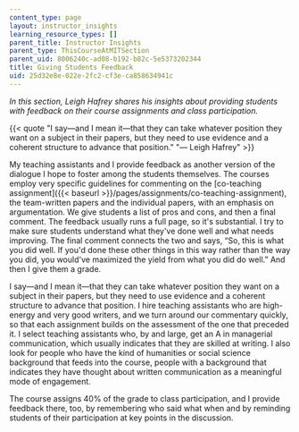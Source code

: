 ```yaml
---
content_type: page
layout: instructor_insights
learning_resource_types: []
parent_title: Instructor Insights
parent_type: ThisCourseAtMITSection
parent_uid: 8006240c-ad08-b192-b82c-5e5373202344
title: Giving Students Feedback
uid: 25d32e8e-022e-2fc2-cf3e-ca858634941c
---
```


_In this section, Leigh Hafrey shares his insights about providing students with feedback on their course assignments and class participation._

{{< quote "I say—and I mean it—that they can take whatever position they want on a subject in their papers, but they need to use evidence and a coherent structure to advance that position." "— Leigh Hafrey" >}}

My teaching assistants and I provide feedback as another version of the dialogue I hope to foster among the students themselves. The courses employ very specific guidelines for commenting on the [co-teaching assignment]({{< baseurl >}}/pages/assignments/co-teaching-assignment), the team-written papers and the individual papers, with an emphasis on argumentation. We give students a list of pros and cons, and then a final comment. The feedback usually runs a full page, so it's substantial. I try to make sure students understand what they've done well and what needs improving. The final comment connects the two and says, “So, this is what you did well. If you'd done these other things in this way rather than the way you did, you would've maximized the yield from what you did do well.” And then I give them a grade.

I say—and I mean it—that they can take whatever position they want on a subject in their papers, but they need to use evidence and a coherent structure to advance that position. I hire teaching assistants who are high-energy and very good writers, and we turn around our commentary quickly, so that each assignment builds on the assessment of the one that preceded it. I select teaching assistants who, by and large, get an A in managerial communication, which usually indicates that they are skilled at writing. I also look for people who have the kind of humanities or social science background that feeds into the course, people with a background that indicates they have thought about written communication as a meaningful mode of engagement.

The course assigns 40% of the grade to class participation, and I provide feedback there, too, by remembering who said what when and by reminding students of their participation at key points in the discussion.